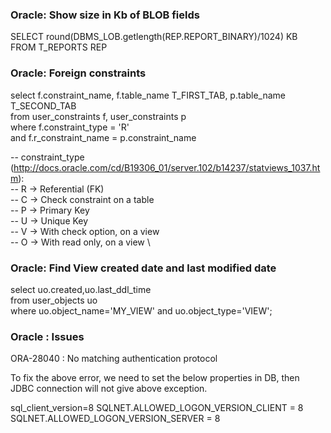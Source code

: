 
### Oracle: Show size in Kb of BLOB fields 
SELECT round(DBMS_LOB.getlength(REP.REPORT_BINARY)/1024) KB FROM T_REPORTS REP

### Oracle: Foreign constraints

select f.constraint_name, f.table_name T_FIRST_TAB, p.table_name T_SECOND_TAB \
from user_constraints f, user_constraints p \
where f.constraint_type = 'R' \
and f.r_constraint_name = p.constraint_name

-- constraint_type (http://docs.oracle.com/cd/B19306_01/server.102/b14237/statviews_1037.htm): \
-- R -> Referential (FK) \
-- C -> Check constraint on a table \
-- P -> Primary Key \
-- U -> Unique Key \
-- V -> With check option, on a view \
-- O -> With read only, on a view \

### Oracle: Find View created date and last modified date 
select uo.created,uo.last_ddl_time \
from user_objects uo \
where uo.object_name='MY_VIEW' and uo.object_type='VIEW';

### Oracle : Issues

ORA-28040 : No matching authentication protocol

To fix the above error, we need to set the below properties in DB, then JDBC connection will not give above exception.

sql_client_version=8
SQLNET.ALLOWED_LOGON_VERSION_CLIENT = 8
SQLNET.ALLOWED_LOGON_VERSION_SERVER = 8


